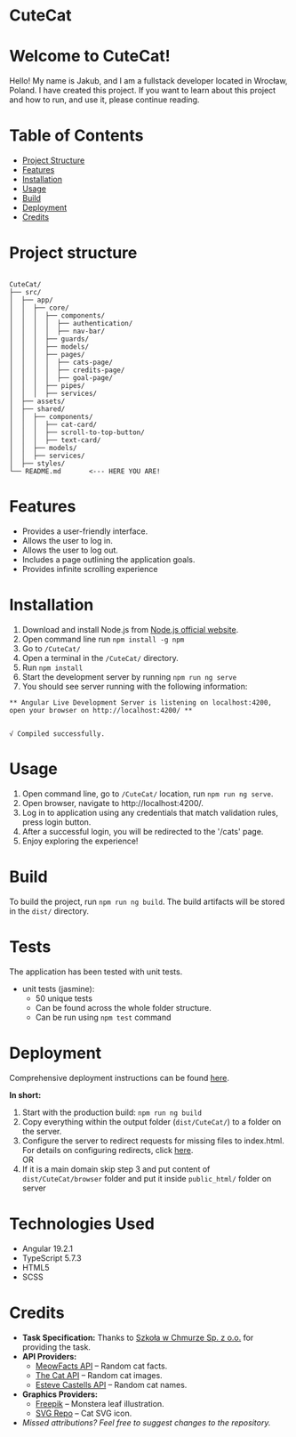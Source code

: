 # CuteCat

# Welcome to CuteCat!

Hello! My name is Jakub, and I am a fullstack developer located in Wrocław, Poland. I have created this project. If you
want to learn about this project and how to run, and use it, please continue reading.

# Table of Contents

- [Project Structure](#project-structure)
- [Features](#features)
- [Installation](#installation)
- [Usage](#usage)
- [Build](#build)
- [Deployment](#deployment)
- [Credits](#credits)

# Project structure

```

CuteCat/
├── src/
│  ├── app/
│  │  ├── core/
│  │  │  ├── components/
│  │  │  │  ├── authentication/
│  │  │  │  ├── nav-bar/
│  │  │  ├── guards/
│  │  │  ├── models/
│  │  │  ├── pages/
│  │  │  │  ├── cats-page/
│  │  │  │  ├── credits-page/
│  │  │  │  ├── goal-page/
│  │  │  ├── pipes/
│  │  │  ├── services/
│  ├── assets/
│  ├── shared/
│  │  ├── components/
│  │  │  ├── cat-card/
│  │  │  ├── scroll-to-top-button/
│  │  │  ├── text-card/
│  │  ├── models/
│  │  ├── services/
│  ├── styles/
└── README.md       <--- HERE YOU ARE!
```

# Features

- Provides a user-friendly interface.
- Allows the user to log in.
- Allows the user to log out.
- Includes a page outlining the application goals.
- Provides infinite scrolling experience

# Installation

1. Download and install Node.js from [Node.js official website](https://nodejs.org).
2. Open command line run `npm install -g npm`
3. Go to `/CuteCat/`
4. Open a terminal in the `/CuteCat/` directory.
5. Run `npm install`
6. Start the development server by running `npm run ng serve`
7. You should see server running with the following information:

```
** Angular Live Development Server is listening on localhost:4200, open your browser on http://localhost:4200/ **


√ Compiled successfully.
```

# Usage

1. Open command line, go to `/CuteCat/` location, run `npm run ng serve`.
2. Open browser, navigate to http://localhost:4200/.
3. Log in to application using any credentials that match validation rules, press login button.
4. After a successful login, you will be redirected to the '/cats' page.
5. Enjoy exploring the experience!

# Build

To build the project, run `npm run ng build`. The build artifacts will be stored in the `dist/` directory.

# Tests

The application has been tested with unit tests.

- unit tests (jasmine):
    - 50 unique tests
    - Can be found across the whole folder structure.
    - Can be run using `npm test` command

# Deployment

Comprehensive deployment instructions can be
found [here](https://v17.angular.io/guide/deployment#basic-deployment-to-a-remote-server).

**In short:**

1. Start with the production build: `npm run ng build`
2. Copy everything within the output folder (`dist/CuteCat/`) to a folder on the server.
3. Configure the server to redirect requests for missing files to index.html. For details on configuring redirects,
   click [here](https://v17.angular.io/guide/deployment#fallback).
   <br>OR
4. If it is a main domain skip step 3 and put content of `dist/CuteCat/browser` folder and put it
   inside `public_html/`
   folder on server

# Technologies Used

- Angular 19.2.1
- TypeScript 5.7.3
- HTML5
- SCSS

# Credits

- **Task Specification:** Thanks to [Szkoła w Chmurze Sp. z o.o.](https://szkolawchmurze.org/) for providing the task.
- **API Providers:**
    - [MeowFacts API](https://meowfacts.herokuapp.com/) – Random cat facts.
    - [The Cat API](https://api.thecatapi.com/v1/images/search) – Random cat images.
    - [Esteve Castells API](https://tools.estevecastells.com/api/cats/v1) – Random cat names.
- **Graphics Providers:**
    - [Freepik](https://www.freepik.com/) – Monstera leaf illustration.
    - [SVG Repo](https://www.svgrepo.com/svg/307465/cat-kitty-kitten-feline) – Cat SVG icon.
- *Missed attributions? Feel free to suggest changes to the repository.*

